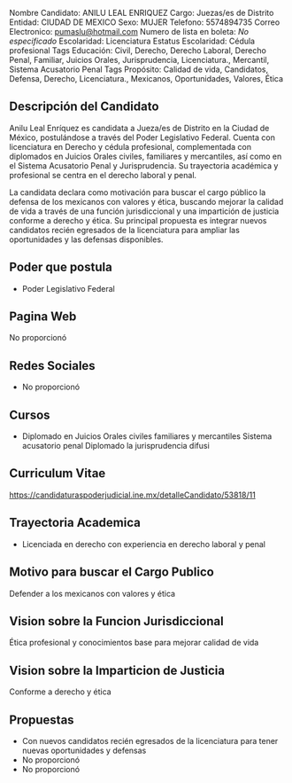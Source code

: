 Nombre Candidato: ANILU LEAL ENRIQUEZ
Cargo: Juezas/es de Distrito
Entidad: CIUDAD DE MEXICO
Sexo: MUJER
Telefono: 5574894735
Correo Electronico: pumaslu@hotmail.com
Numero de lista en boleta: *No especificado*
Escolaridad: Licenciatura
Estatus Escolaridad: Cédula profesional
Tags Educación: Civil, Derecho, Derecho Laboral, Derecho Penal, Familiar, Juicios Orales, Jurisprudencia, Licenciatura., Mercantil, Sistema Acusatorio Penal
Tags Propósito: Calidad de vida, Candidatos, Defensa, Derecho, Licenciatura., Mexicanos, Oportunidades, Valores, Ética


## Descripción del Candidato 

Anilu Leal Enríquez es candidata a Jueza/es de Distrito en la Ciudad de México, postulándose a través del Poder Legislativo Federal. Cuenta con licenciatura en Derecho y cédula profesional, complementada con diplomados en Juicios Orales civiles, familiares y mercantiles, así como en el Sistema Acusatorio Penal y Jurisprudencia. Su trayectoria académica y profesional se centra en el derecho laboral y penal.

La candidata declara como motivación para buscar el cargo público la defensa de los mexicanos con valores y ética, buscando mejorar la calidad de vida a través de una función jurisdiccional y una impartición de justicia conforme a derecho y ética. Su principal propuesta es integrar nuevos candidatos recién egresados de la licenciatura para ampliar las oportunidades y las defensas disponibles.


## Poder que postula

- Poder Legislativo Federal


## Pagina Web

No proporcionó


## Redes Sociales

- No proporcionó


## Cursos

- Diplomado en Juicios Orales civiles familiares y mercantiles Sistema acusatorio penal Diplomado la jurisprudencia difusi


## Curriculum Vitae

https://candidaturaspoderjudicial.ine.mx/detalleCandidato/53818/11


## Trayectoria Academica

- Licenciada en derecho con experiencia en derecho laboral y penal


## Motivo para buscar el Cargo Publico

Defender a los mexicanos con valores y ética


## Vision sobre la Funcion Jurisdiccional

Ética profesional y conocimientos base para mejorar calidad de vida


## Vision sobre la Imparticion de Justicia

Conforme a derecho y ética


## Propuestas

- Con nuevos candidatos recién egresados de la licenciatura para tener nuevas oportunidades y defensas
- No proporcionó
- No proporcionó

